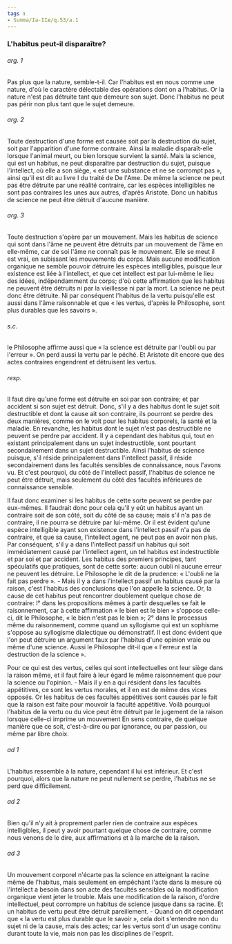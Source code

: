```yaml
---
tags : 
- Summa/Ia-IIæ/q.53/a.1
---
```


### L'habitus peut-il disparaître?

###### arg. 1
Pas plus que la nature, semble-t-il. Car l'habitus est en nous comme une nature, d'où le caractère délectable des opérations dont on a l'habitus. Or la nature n'est pas détruite tant que demeure son sujet. Donc l'habitus ne peut pas périr non plus tant que le sujet demeure. 

###### arg. 2
Toute destruction d'une forme est causée soit par la destruction du sujet, soit par l'apparition d'une forme contraire. Ainsi la maladie disparaît-elle lorsque l'animal meurt, ou bien lorsque survient la santé. Mais la science, qui est un habitus, ne peut disparaître par destruction du sujet, puisque l'intellect, où elle a son siège, « est une substance et ne se corrompt pas », ainsi qu'il est dit au livre I du traité de De l'Ame. De même la science ne peut pas être détruite par une réalité contraire, car les espèces intelligibles ne sont pas contraires les unes aux autres, d'après Aristote. Donc un habitus de science ne peut être détruit d'aucune manière. 

###### arg. 3
Toute destruction s'opère par un mouvement. Mais les habitus de science qui sont dans l'âme ne peuvent être détruits par un mouvement de l'âme en elle-même, car de soi l'âme ne connaît pas le mouvement. Elle se meut il est vrai, en subissant les mouvements du corps. Mais aucune modification organique ne semble pouvoir détruire les espèces intelligibles, puisque leur existence est liée à l'intellect, et que cet intellect est par lui-même le lieu des idées, indépendamment du corps; d'où cette affirmation que les habitus ne peuvent être détruits ni par la vieillesse ni par la mort. La science ne peut donc être détruite. Ni par conséquent l'habitus de la vertu puisqu'elle est aussi dans l'âme raisonnable et que « les vertus, d'après le Philosophe, sont plus durables que les savoirs ». 

###### s.c.
le Philosophe affirme aussi que « la science est détruite par l'oubli ou par l'erreur ». On perd aussi la vertu par le péché. Et Aristote dit encore que des actes contraires engendrent et détruisent les vertus. 

###### resp.
Il faut dire qu'une forme est détruite en soi par son contraire; et par accident si son sujet est détruit. Donc, s'il y a des habitus dont le sujet soit destructible et dont la cause ait son contraire, ils pourront se perdre des deux manières, comme on le voit pour les habitus corporels, la santé et la maladie. En revanche, les habitus dont le sujet n'est pas destructible ne peuvent se perdre par accident. Il y a cependant des habitus qui, tout en existant principalement dans un sujet indestructible, sont pourtant secondairement dans un sujet destructible. Ainsi l'habitus de science puisque, s'il réside principalement dans l'intellect passif, il réside secondairement dans les facultés sensibles de connaissance, nous l'avons vu. Et c'est pourquoi, du côté de l'intellect passif, l'habitus de science ne peut être détruit, mais seulement du côté des facultés inférieures de connaissance sensible. 

Il faut donc examiner si les habitus de cette sorte peuvent se perdre par eux-mêmes. Il faudrait donc pour cela qu'il y eût un habitus ayant un contraire soit de son côté, soit du côté de sa cause; mais s'il n'a pas de contraire, il ne pourra se détruire par lui-même. Or il est évident qu'une espèce intelligible ayant son existence dans l'intellect passif n'a pas de contraire, et que sa cause, l'intellect agent, ne peut pas en avoir non plus. Par conséquent, s'il y a dans l'intellect passif un habitus qui soit immédiatement causé par l'intellect agent, un tel habitus est indestructible et par soi et par accident. Les habitus des premiers principes, tant spéculatifs que pratiques, sont de cette sorte: aucun oubli ni aucune erreur ne peuvent les détruire. Le Philosophe le dit de la prudence: « L'oubli ne la fait pas perdre ». - Mais il y a dans l'intellect passif un habitus causé par la raison, c'est l'habitus des conclusions que l'on appelle la science. Or, la cause de cet habitus peut rencontrer doublement quelque chose de contraire: l° dans les propositions mêmes à partir desquelles se fait le raisonnement, car à cette affirmation « le bien est le bien » s'oppose celle-ci, dit le Philosophe, « le bien n'est pas le bien »; 2° dans le processus même du raisonnement, comme quand un syllogisme qui est un sophisme s'oppose au syllogisme dialectique ou démonstratif. Il est donc évident que l'on peut détruire un argument faux par l'habitus d'une opinion vraie ou même d'une science. Aussi le Philosophe dit-il que « l'erreur est la destruction de la science ». 

Pour ce qui est des vertus, celles qui sont intellectuelles ont leur siège dans la raison même, et il faut faire à leur égard le même raisonnement que pour la science ou l'opinion. - Mais il y en a qui résident dans les facultés appétitives, ce sont les vertus morales, et il en est de même des vices opposés. Or les habitus de ces facultés appétitives sont causés par le fait que la raison est faite pour mouvoir la faculté appétitive. Voilà pourquoi l'habitus de la vertu ou du vice peut être détruit par le jugement de la raison lorsque celle-ci imprime un mouvement En sens contraire, de quelque manière que ce soit, c'est-à-dire ou par ignorance, ou par passion, ou même par libre choix. 

###### ad 1
L'habitus ressemble à la nature, cependant il lui est inférieur. Et c'est pourquoi, alors que la nature ne peut nullement se perdre, l'habitus ne se perd que difficilement. 

###### ad 2
Bien qu'il n'y ait à proprement parler rien de contraire aux espèces intelligibles, il peut y avoir pourtant quelque chose de contraire, comme nous venons de le dire, aux affirmations et à la marche de la raison. 

###### ad 3
Un mouvement corporel n'écarte pas la science en atteignant la racine même de l'habitus, mais seulement en empêchant l'acte dans la mesure où l'intellect a besoin dans son acte des facultés sensibles où la modification organique vient jeter le trouble. Mais une modification de la raison, d'ordre intellectuel, peut corrompre un habitus de science jusque dans sa racine. Et un habitus de vertu peut être détruit pareillement. - Quand on dit cependant que « la vertu est plus durable que le savoir », cela doit s'entendre non du sujet ni de la cause, mais des actes; car les vertus sont d'un usage continu durant toute la vie, mais non pas les disciplines de l'esprit. 

